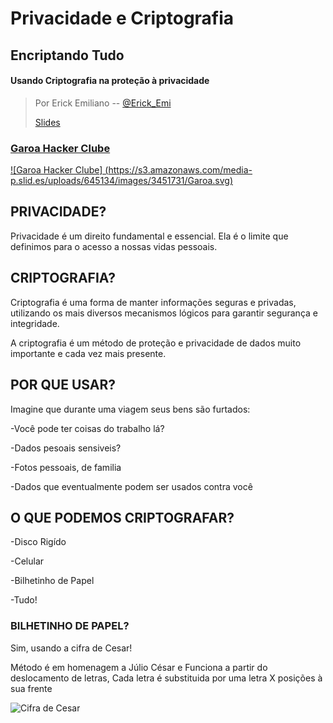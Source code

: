 
# Privacidade e Criptografia
## Encriptando Tudo
#### Usando Criptografia na proteção à privacidade


> Por Erick Emiliano
> -- [@Erick_Emi](https://twitter.com/Erick_Emi)
> 
> [Slides](http://slides.com/erickemiliano/deck#/)


### [Garoa Hacker Clube](https://garoa.net.br)
[![Garoa Hacker Clube]
(https://s3.amazonaws.com/media-p.slid.es/uploads/645134/images/3451731/Garoa.svg)](https://garoa.net.br)


## PRIVACIDADE?


Privacidade é um direito fundamental e essencial.
Ela é o limite que definimos para o acesso a nossas vidas pessoais.


## CRIPTOGRAFIA?


Criptografia é uma forma de manter informações seguras e privadas, utilizando os mais diversos mecanismos lógicos para garantir segurança e integridade.

A criptografia é um método de proteção e privacidade de dados muito importante e cada vez mais presente. 


## POR QUE USAR?


Imagine que durante uma viagem seus bens são furtados:

  -Você pode ter coisas do trabalho lá?

  -Dados pesoais sensiveis?

  -Fotos pessoais, de familia

  -Dados que eventualmente podem ser usados contra você


## O QUE PODEMOS CRIPTOGRAFAR?


-Disco Rigído

-Celular

-Bilhetinho de Papel

-Tudo!


### BILHETINHO DE PAPEL?


Sim, usando a cifra de Cesar!

Método é em homenagem a Júlio César e Funciona a partir do deslocamento de letras,
Cada letra é substituida por uma letra X posições à sua frente



![Cifra de Cesar](https://s3.amazonaws.com/media-p.slid.es/uploads/645134/images/3452471/CESAR.png)



